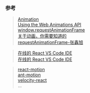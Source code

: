 ### 参考
> [Animation](https://developer.mozilla.org/zh-CN/docs/Web/API/Animation)  
> [Using the Web Animations API](https://developer.mozilla.org/zh-CN/docs/Web/API/Web_Animations_API/Using_the_Web_Animations_API)  
> [window.requestAnimationFrame](https://developer.mozilla.org/zh-CN/docs/Web/API/Window/requestAnimationFrame)  
> [关于动画，你需要知道的](https://www.h5jun.com/post/animations-you-should-know.html)  
> [requestAnimationFrame-张鑫旭](http://www.zhangxinxu.com/wordpress/2013/09/css3-animation-requestanimationframe-tween-%E5%8A%A8%E7%94%BB%E7%AE%97%E6%B3%95/)  

>[在线的 React VS Code IDE](https://stackblitz.com/)  
>[在线的 React VS Code IDE](https://stackblitz.com/)  

>[react-motion](https://github.com/chenglou/react-motion)  
>[ant-motion](https://github.com/ant-design/ant-motion)  
>[velocity-react](https://github.com/google-fabric/velocity-react)  
>...  
